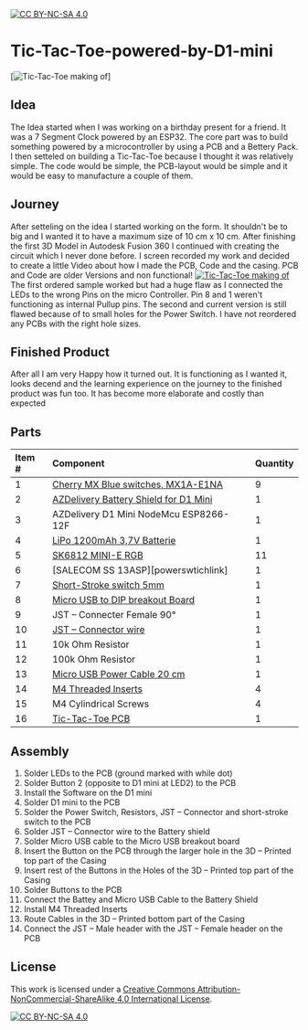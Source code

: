 [![CC BY-NC-SA 4.0][cc-by-nc-sa-shield]][cc-by-nc-sa]
# Tic-Tac-Toe-powered-by-D1-mini

[![Tic-Tac-Toe making of](https://github.com/Ishux5/Tic-Tac-Toe-powered-by-D1-mini/blob/main/Images/Konstruktion_2022-Sep-20_01-05-23AM-000_CustomizedView2792266026_png.png)]

## Idea

The Idea started when I was working on a birthday present for a friend. It was a 7 Segment Clock powered by an ESP32. The core part was to build something powered by a microcontroller by using a PCB and a Bettery Pack. I then setteled on building a Tic-Tac-Toe because I thought it was relatively simple. The code would be simple, the PCB-layout would be simple and it would be easy to manufacture a couple of them.

## Journey

After setteling on the idea I started working on the form. It shouldn't be to big and I wanted it to have a maximum size of 10 cm x 10 cm. After finishing the first 3D Model in Autodesk Fusion 360 I continued with creating the circuit which I never done before. I screen recorded my work and decided to create a little Video about how I made the PCB, Code and the casing. PCB and Code are older Versions and non functional!
[![Tic-Tac-Toe making of](https://res.cloudinary.com/marcomontalbano/image/upload/v1663260394/video_to_markdown/images/youtube--2Q2LxaJ6QfE-c05b58ac6eb4c4700831b2b3070cd403.jpg)](https://youtu.be/2Q2LxaJ6QfE "Tic-Tac-Toe making of")
<br>
The first ordered sample worked but had a huge flaw as I connected the LEDs to the wrong Pins on the micro Controller. Pin 8 and 1 weren't functioning as internal Pullup pins. The second and current version is still flawed because of to small holes for the Power Switch. I have not reordered any PCBs with the right hole sizes.

## Finished Product

After all I am very Happy how it turned out. It is functioning as I wanted it, looks decend and the learning experience on the journey to the finished product was fun too. It has become more elaborate and costly than expected

## Parts

| Item # | Component                                           | Quantity |
| :----- | :-------------------------------------------------- | :------- |
| 1      | [Cherry MX Blue switches, MX1A-E1NA][switchlink]    | 9        |
| 2      | [AZDelivery Battery Shield for D1 Mini][shieldlink] | 1        |
| 3      | AZDelivery D1 Mini NodeMcu ESP8266-12F              | 1        |
| 4      | [LiPo 1200mAh 3,7V Batterie][lipolink]              | 1        |
| 5      | [SK6812 MINI-E RGB][ledlink]                        | 11       |
| 6      | [SALECOM SS 13ASP][powerswtichlink]                 | 1        |
| 7      | [Short-Stroke switch 5mm][shortstrokelink]          | 1        |
| 8      | [Micro USB to DIP breakout Board][usbbreakoutlink]  | 1        |
| 9      | JST – Connecter Female 90°                          | 1        |
| 10     | [JST – Connector wire][jstwirelink]                 | 1        |
| 11     | 10k Ohm Resistor                                    | 1        |
| 12     | 100k Ohm Resistor                                   | 1        |
| 13     | [Micro USB Power Cable 20 cm][usbwirelink]          | 1        |
| 14     | [M4 Threaded Inserts][insertslink]                  | 4        |
| 15     | M4 Cylindrical Screws                               | 4        |
| 16     | [Tic-Tac-Toe PCB][pcblink]                          | 1        |

[switchlink]: https://de.aliexpress.com/item/1005003772714638.html?spm=a2g0o.order_detail.0.0.799c6368iBbwmS&gatewayAdapt=glo2deu
[shieldlink]: https://www.amazon.de/-/en/dp/B07XB75NTD/ref=twister_B07ZRK81LT?_encoding=UTF8&psc=1
[lipolink]: https://www.ebay.de/itm/282581166241
[ledlink]: https://de.aliexpress.com/item/1005002865070175.html?spm=a2g0o.order_list.0.0.21ef5c5fAsRIgP&gatewayAdapt=glo2deu
[powerswitchlink]: https://www.reichelt.de/schiebeschalter-1x-um-stehend-print-rm-4-7-ss-13asp-p112182.html?&nbc=1
[shortstrokelink]: https://www.reichelt.de/kurzhubtaster-6x6mm-hoehe-7-0mm-12v-vertikal-taster-9303-p44583.html?&nbc=1
[usbbreakoutlink]: https://www.amazon.de/gp/product/B07W13X3TD/ref=ppx_yo_dt_b_asin_title_o00_s00?ie=UTF8&psc=1
[jstwirelink]: https://www.reichelt.de/jst-stiftleiste-90-1x2-polig-ph-jst-ph2p-st90-p185056.html?&nbc=1
[usbwirelink]: https://www.reichelt.de/micro-usb-b-stecker-auf-freie-enden-sw-20-cm-usb-b-awg22-20-p292508.html?&nbc=1
[insertslink]: https://www.amazon.de/gp/product/B09CL4M6JB/ref=ppx_yo_dt_b_asin_title_o01_s02?ie=UTF8&psc=1
[pcblink]: https://www.pcbway.com/project/shareproject/Tic_Tac_Toe_5d14ccaf.html

## Assembly

1. Solder LEDs to the PCB (ground marked with while dot)
2. Solder Button 2 (opposite to D1 mini at LED2) to the PCB
3. Install the Software on the D1 mini
4. Solder D1 mini to the PCB
5. Solder the Power Switch, Resistors, JST – Connector and short-stroke switch to the PCB
6. Solder JST – Connector wire to the Battery shield
7. Solder Micro USB cable to the Micro USB breakout board
8. Insert the Button on the PCB through the larger hole in the 3D – Printed top part of the Casing
9. Insert rest of the Buttons in the Holes of the 3D – Printed top part of the Casing
10. Solder Buttons to the PCB
11. Connect the Battey and Micro USB Cable to the Battery Shield
12. Install M4 Threaded Inserts
13. Route Cables in the 3D – Printed bottom part of the Casing
14. Connect the JST – Male header with the JST – Female header on the PCB

## License

This work is licensed under a
[Creative Commons Attribution-NonCommercial-ShareAlike 4.0 International License][cc-by-nc-sa].

[![CC BY-NC-SA 4.0][cc-by-nc-sa-image]][cc-by-nc-sa]

[cc-by-nc-sa]: http://creativecommons.org/licenses/by-nc-sa/4.0/
[cc-by-nc-sa-image]: https://licensebuttons.net/l/by-nc-sa/4.0/88x31.png
[cc-by-nc-sa-shield]: https://img.shields.io/badge/License-CC%20BY--NC--SA%204.0-lightgrey.svg
